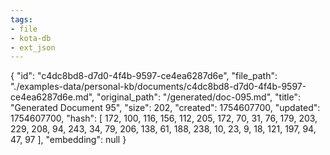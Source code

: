 ```yaml
---
tags:
- file
- kota-db
- ext_json
---
```

{
  "id": "c4dc8bd8-d7d0-4f4b-9597-ce4ea6287d6e",
  "file_path": "./examples-data/personal-kb/documents/c4dc8bd8-d7d0-4f4b-9597-ce4ea6287d6e.md",
  "original_path": "/generated/doc-095.md",
  "title": "Generated Document 95",
  "size": 202,
  "created": 1754607700,
  "updated": 1754607700,
  "hash": [
    172,
    100,
    116,
    156,
    112,
    205,
    172,
    70,
    31,
    76,
    179,
    203,
    229,
    208,
    94,
    243,
    34,
    79,
    206,
    138,
    61,
    188,
    238,
    10,
    23,
    9,
    18,
    121,
    197,
    94,
    47,
    97
  ],
  "embedding": null
}